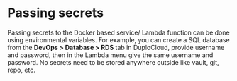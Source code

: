 # Passing secrets

Passing secrets to the Docker based service/ Lambda function can be done using environmental variables. For example, you can create a SQL database from the **DevOps > Database > RDS** tab in DuploCloud, provide username and password, then in the Lambda menu give the same username and password. No secrets need to be stored anywhere outside like vault, git, repo, etc.

